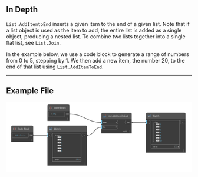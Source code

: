 ## In Depth
`List.AddItemtoEnd` inserts a given item to the end of a given list. Note that if a list object is used as the item to add, the entire list is added as a single object, producing a nested list. To combine two lists together into a single flat list, see `List.Join`. 

In the example below, we use a code block to generate a range of numbers from 0 to 5, stepping by 1. We then add a new item, the number 20, to the end of that list using `List.AddItemToEnd`.
___
## Example File

![List.AddItemToEnd](./DSCore.List.AddItemToEnd_img.jpg)